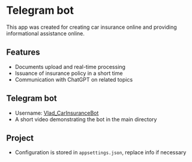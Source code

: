 
# Telegram bot

This app was created for creating car insurance online and providing informational assistance online.

## Features

- Documents upload and real-time processing
- Issuance of insurance policy in a short time
- Communication with ChatGPT on related topics

## Telegram bot

- Username: [Vlad_CarInsuranceBot](https://t.me/Vlad_CarInsuranceBot)
- A short video demonstrating the bot in the main directory

## Project

- Configuration is stored in `appsettings.json`, replace info if necessary

